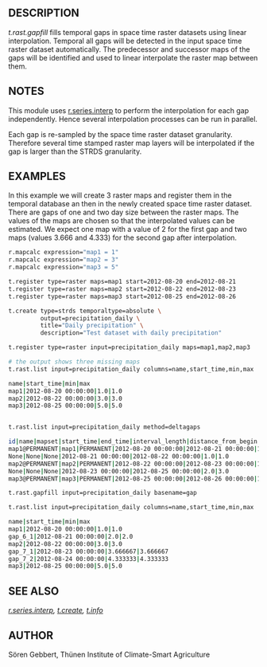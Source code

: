 ## DESCRIPTION

*t.rast.gapfill* fills temporal gaps in space time raster datasets using
linear interpolation. Temporal all gaps will be detected in the input
space time raster dataset automatically. The predecessor and successor
maps of the gaps will be identified and used to linear interpolate the
raster map between them.

## NOTES

This module uses [r.series.interp](r.series.interp.md) to perform the
interpolation for each gap independently. Hence several interpolation
processes can be run in parallel.

Each gap is re-sampled by the space time raster dataset granularity.
Therefore several time stamped raster map layers will be interpolated if
the gap is larger than the STRDS granularity.

## EXAMPLES

In this example we will create 3 raster maps and register them in the
temporal database an then in the newly created space time raster
dataset. There are gaps of one and two day size between the raster maps.
The values of the maps are chosen so that the interpolated values can be
estimated. We expect one map with a value of 2 for the first gap and two
maps (values 3.666 and 4.333) for the second gap after interpolation.

```sh
r.mapcalc expression="map1 = 1"
r.mapcalc expression="map2 = 3"
r.mapcalc expression="map3 = 5"

t.register type=raster maps=map1 start=2012-08-20 end=2012-08-21
t.register type=raster maps=map2 start=2012-08-22 end=2012-08-23
t.register type=raster maps=map3 start=2012-08-25 end=2012-08-26

t.create type=strds temporaltype=absolute \
         output=precipitation_daily \
         title="Daily precipitation" \
         description="Test dataset with daily precipitation"

t.register type=raster input=precipitation_daily maps=map1,map2,map3

# the output shows three missing maps
t.rast.list input=precipitation_daily columns=name,start_time,min,max

name|start_time|min|max
map1|2012-08-20 00:00:00|1.0|1.0
map2|2012-08-22 00:00:00|3.0|3.0
map3|2012-08-25 00:00:00|5.0|5.0


t.rast.list input=precipitation_daily method=deltagaps

id|name|mapset|start_time|end_time|interval_length|distance_from_begin
map1@PERMANENT|map1|PERMANENT|2012-08-20 00:00:00|2012-08-21 00:00:00|1.0|0.0
None|None|None|2012-08-21 00:00:00|2012-08-22 00:00:00|1.0|1.0
map2@PERMANENT|map2|PERMANENT|2012-08-22 00:00:00|2012-08-23 00:00:00|1.0|2.0
None|None|None|2012-08-23 00:00:00|2012-08-25 00:00:00|2.0|3.0
map3@PERMANENT|map3|PERMANENT|2012-08-25 00:00:00|2012-08-26 00:00:00|1.0|5.0

t.rast.gapfill input=precipitation_daily basename=gap

t.rast.list input=precipitation_daily columns=name,start_time,min,max

name|start_time|min|max
map1|2012-08-20 00:00:00|1.0|1.0
gap_6_1|2012-08-21 00:00:00|2.0|2.0
map2|2012-08-22 00:00:00|3.0|3.0
gap_7_1|2012-08-23 00:00:00|3.666667|3.666667
gap_7_2|2012-08-24 00:00:00|4.333333|4.333333
map3|2012-08-25 00:00:00|5.0|5.0

```

## SEE ALSO

*[r.series.interp](r.series.interp.md), [t.create](t.create.md),
[t.info](t.info.md)*

## AUTHOR

Sören Gebbert, Thünen Institute of Climate-Smart Agriculture
